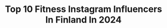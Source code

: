 ---
title: Top 10 Fitness Instagram Influencers In Finland In 2024
description: >-
  Find top fitness Instagram influencers in Finland in 2024. Most popular hashtags: #fitness #finland #healthylifestyle #workout.
platform: Instagram
hits: 61
text_top: Analyze the best Instagram influencers on inBeat.
text_bottom: inBeat aggregates 61 Instagram influencers like this in Finland for you to collaborate.
profiles:
  - username: "veerakononen"
    fullname: >-
      Veera Könönen | Valmentaja
    bio: >-
      💪🏼 Fitnessvalmentaja / Sisällöntuottaja 📱 TikTok: veerakononen 📩 miisa@featuremedia.fi VEERA15 -15% @intensed.fi
    location: "Finland"
    followers: 25397
    engagement: 557
    commentsToLikes: 0.031056
    id: ck5cl1g6wy23f0i11jz1ltjjk
    verified: false
    hashtags: "#workout, #suomi, #tatuointi, #tattoo"
  - username: "ainomarianne"
    fullname: >-
      Aino Vierimaa
    bio: >-
      Traveling the 🌏 & Certified personal trainer🏋️‍♀️ 1:1 online coaching & my fitness app⬇️
    location: "Finland"
    followers: 32343
    engagement: 680
    commentsToLikes: 0.189271
    id: ck14ig906f8xu0i190o948h4l
    verified: false
    hashtags: "#thailand, #travel, #beautifuldestinations, #finland"
  - username: "marikahongisto"
    fullname: >-
      Marika Hongisto
    bio: >-
      💪🏽 Kuntosaliyrittäjä @fitnesse_gym_ 💥Sfu virallinen fitnessvalmentaja @dreamteamathletes 💫Poledance Coach @_dreampoledanceathletes_
    location: "Finland"
    followers: 12334
    engagement: 804
    commentsToLikes: 0.021562
    id: ckaoyptwiijlu0i78r83jkep3
    verified: false
    hashtags: "#fitnessmotivation, #bikinifitnessathlete, #fitnessphotography, #fitnessmodel"
  - username: "pakkismike"
    fullname: >-
      Mike Siren
    bio: >-
      Kävelevä Hesari PAKKOTOISTO15 koodi fitnesstukku -15% PAKKOTOISTO koodi | nikotiinipussitcom -5% | gazoz.fi -10% @noccofinland
    location: "Finland"
    followers: 12797
    engagement: 414
    commentsToLikes: 0.008343
    id: ck6000tc1cqxj0i14te6hbvjy
    verified: false
    hashtags: "#tokyo, #pakkotoisto, #mayorsgym, #hessu"
  - username: "maiju_minea"
    fullname: >-
      Maiju Minea Kuusisto
    bio: >-
      🇫🇮 Fitness-urheilija 🌐 Valmentaja @teambalancedbody 🎓 Ft & LitM-opiskelija 👩🏼‍⚖️ IFBB tuomari 🏕️ Matkustus, luonto, seikkailut 🤍Äiti 🧑‍🧑‍🧒‍🧒
    location: "Finland"
    followers: 17831
    engagement: 380
    commentsToLikes: 0.021648
    id: ck8t0cz2prn9j0j78ci9puh5i
    verified: false
    hashtags: "#visitlofoten, #fitness, #ootd, #teambalancedbody"
  - username: "wellness_mia"
    fullname: >-
      M i a
    bio: >-
      Finland /Jns 🇫🇮 Psychologist Active lifestyle, positive mind 📷@miamielonen Sport | Fitness | Wellness | Nature | Outdoors | Modeling
    location: "Finland"
    followers: 5328
    engagement: 1657
    commentsToLikes: 0.082279
    id: ckaos1gg8pq6x0i78e3kteybb
    verified: false
    hashtags: "#fitnesslifestyle, #workoutoutfit, #tattooedgirls, #strongmindset"
  - username: "glow.by.zaarakhan"
    fullname: >-
      زحرا
    bio: >-
      🏋🏻‍♂️ Health & Fitness things • Flexible Dieting 💥 Sustainable weight loss - Backed by Science 🌏 ethnic • Afghanistan 🇦🇫 / Finland 🇫🇮 📍 Helsinki
    location: "Finland"
    followers: 8225
    engagement: 465
    commentsToLikes: 0.068381
    id: ckaotmx93wko70i78wx7bsczb
    verified: false
    hashtags: "#photography, #nature, #innerpeace, #naturephotography"
  - username: "fitpilot12"
    fullname: >-
      JC (Justin)
    bio: >-
      ✈️ Airline Captain 💪 Fitness 🌏 ElPasoTexas Born | World Raised 🗺 New Orleans, Louisiana
    location: "Finland"
    followers: 13112
    engagement: 1430
    commentsToLikes: 0.014576
    id: ck5zxfq2k7xkz0i14v3gmp5jn
    verified: false
    hashtags: "#flightdeck, #travel, #airport, #flightdeckview"
  - username: "kerttumatilda"
    fullname: >-
      Kerttu Rissanen
    bio: >-
      ▪️Group Fitness Instructor, Les Mills BC&BB&BP❤️ ▪️Yoga teacher to be🧘🏻‍♀️ ▪️Acting, content creating, studying ▪️Collabs: manager.maijanen@gmail.com
    location: "Finland"
    followers: 131399
    engagement: 459
    commentsToLikes: 0.006247
    id: ck6tzmvjzan520j71fofr1lq3
    verified: false
    hashtags: "#kev, #kes, #lesmills, #jumppa"
  - username: "mertsi_"
    fullname: >-
      MERI TURUNEN 🏋🏼‍♂️☀️
    bio: >-
      Kotoisin Lapista 🇫🇮 💛 Fitnessmalli & Love Island 💛 Personal trainer & somevaikuttaja 💛 MS extrana
    location: "Finland"
    followers: 53217
    engagement: 535
    commentsToLikes: 0.014981
    id: ck5py90vtuvu00i11kipvxkir
    verified: false
    hashtags: "#rovaniemi, #photoshoot, #babyshower, #lapland"
---